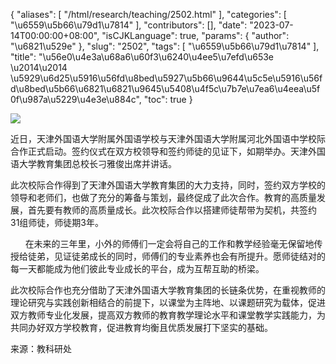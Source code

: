 {
    "aliases": [
        "/html/research/teaching/2502.html"
    ],
    "categories": [
        "\u6559\u5b66\u79d1\u7814"
    ],
    "contributors": [],
    "date": "2023-07-14T00:00:00+08:00",
    "isCJKLanguage": true,
    "params": {
        "author": "\u6821\u529e"
    },
    "slug": "2502",
    "tags": [
        "\u6559\u5b66\u79d1\u7814"
    ],
    "title": "\u56e0\u4e3a\u68a6\u60f3\u6240\u4ee5\u7efd\u653e \u2014\u2014 \u5929\u6d25\u5916\u56fd\u8bed\u5927\u5b66\u9644\u5c5e\u5916\u56fd\u8bed\u5b66\u6821\u6821\u9645\u5408\u4f5c\u7b7e\u7ea6\u4eea\u5f0f\u987a\u5229\u4e3e\u884c",
    "toc": true
}

![](https://cdn.tfls.online/mirror/full/490bafe877875e00651de6148a0bc1418ca8ff8c.jpg)







近日，天津外国语大学附属外国语学校与天津外国语大学附属河北外国语中学校际合作正式启动。签约仪式在双方校领导和签约师徒的见证下，如期举办。天津外国语大学教育集团总校长刁雅俊出席并讲话。







此次校际合作得到了天津外国语大学教育集团的大力支持，同时，签约双方学校的领导和老师们，也做了充分的筹备与策划，最终促成了此次合作。教育的高质量发展，首先要有教师的高质量成长。此次校际合作以搭建师徒帮带为契机，共签约31组师徒，师徒期3年。    



      在未来的三年里，小外的师傅们一定会将自己的工作和教学经验毫无保留地传授给徒弟，见证徒弟成长的同时，师傅们的专业素养也会有所提升。愿师徒结对的每一天都能成为他们彼此专业成长的平台，成为互帮互助的桥梁。




此次校际合作也充分借助了天津外国语大学教育集团的长链条优势，在重视教师的理论研究与实践创新相结合的前提下，以课堂为主阵地、以课题研究为载体，促进双方教师专业化发展，提高双方教师的教育教学理论水平和课堂教学实践能力，为共同办好双方学校教育，促进教育均衡且优质发展打下坚实的基础。




  




来源：教科研处

